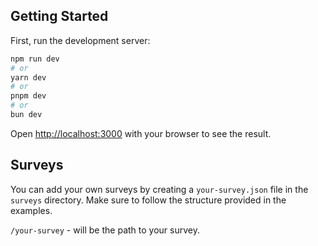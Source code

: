 ## Getting Started

First, run the development server:

```bash
npm run dev
# or
yarn dev
# or
pnpm dev
# or
bun dev
```

Open [http://localhost:3000](http://localhost:3000) with your browser to see the
result.

## Surveys

You can add your own surveys by creating a `your-survey.json` file in the `surveys` directory. Make sure to follow the structure provided in the examples.

`/your-survey` - will be the path to your survey. 
